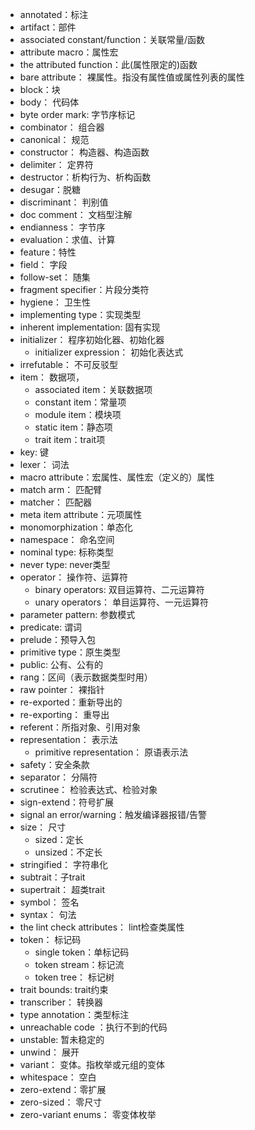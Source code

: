 
- annotated：标注
- artifact：部件
- associated constant/function：关联常量/函数
- attribute macro：属性宏
- the attributed function：此(属性限定的)函数
- bare attribute： 裸属性。指没有属性值或属性列表的属性
- block：块
- body： 代码体
- byte order mark: 字节序标记
- combinator： 组合器
- canonical： 规范
- constructor： 构造器、构造函数
- delimiter： 定界符
- destructor：析构行为、析构函数
- desugar：脱糖
- discriminant： 判别值
- doc comment： 文档型注解
- endianness： 字节序
- evaluation：求值、计算
- feature：特性
- field： 字段
- follow-set： 随集
- fragment specifier：片段分类符
- hygiene： 卫生性
- implementing type：实现类型
- inherent implementation: 固有实现
- initializer： 程序初始化器、初始化器
  - initializer expression： 初始化表达式
- irrefutable： 不可反驳型
- item： 数据项，
  - associated item：关联数据项
  - constant item：常量项
  - module item：模块项
  - static item：静态项
  - trait item：trait项
- key: 键
- lexer： 词法
- macro attribute：宏属性、属性宏（定义的）属性
- match arm： 匹配臂
- matcher： 匹配器
- meta item attribute：元项属性
- monomorphization：单态化
- namespace： 命名空间
- nominal type: 标称类型
- never type: never类型
- operator： 操作符、运算符
  - binary operators: 双目运算符、二元运算符
  - unary operators： 单目运算符、一元运算符
- parameter pattern: 参数模式
- predicate: 谓词
- prelude：预导入包
- primitive type：原生类型
- public: 公有、公有的
- rang：区间（表示数据类型时用）
- raw pointer： 裸指针
- re-exported：重新导出的
- re-exporting： 重导出
- referent：所指对象、引用对象
- representation： 表示法
  - primitive representation： 原语表示法
- safety：安全条款
- separator： 分隔符
- scrutinee： 检验表达式、检验对象
- sign-extend：符号扩展
- signal an error/warning：触发编译器报错/告警
- size： 尺寸
  - sized：定长
  - unsized：不定长
- stringified： 字符串化
- subtrait：子trait
- supertrait： 超类trait
- symbol： 签名
- syntax： 句法
- the lint check attributes： lint检查类属性
- token： 标记码
  - single token：单标记码
  - token stream：标记流
  - token tree： 标记树
- trait bounds: trait约束
- transcriber： 转换器
- type annotation：类型标注
- unreachable code ：执行不到的代码
- unstable: 暂未稳定的
- unwind： 展开
- variant： 变体。指枚举或元组的变体
- whitespace： 空白
- zero-extend：零扩展
- zero-sized： 零尺寸
- zero-variant enums： 零变体枚举


